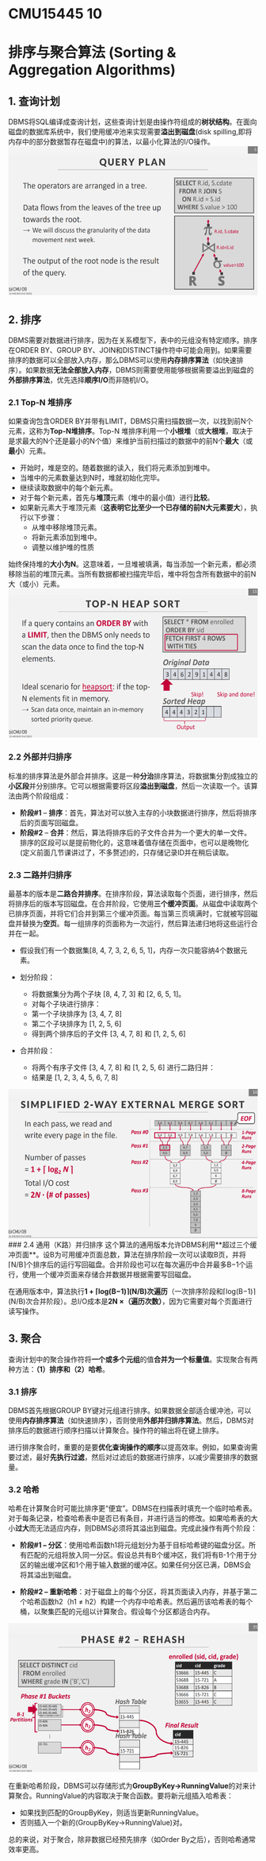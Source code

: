 # CMU15445 10
# 排序与聚合算法 (Sorting & Aggregation Algorithms)
## 1. 查询计划
DBMS将SQL编译成查询计划，这些查询计划是由操作符组成的**树状结构**。在面向磁盘的数据库系统中，我们使用缓冲池来实现需要**溢出到磁盘**(disk spilling,即将内存中的部分数据暂存在磁盘中)的算法，以最小化算法的I/O操作。
<img src="./10 pictrue/1.png" alt="图片描述" width="600" height="300">
## 2. 排序
DBMS需要对数据进行排序，因为在关系模型下，表中的元组没有特定顺序。排序在ORDER BY、GROUP BY、JOIN和DISTINCT操作符中可能会用到。如果需要排序的数据可以全部放入内存，那么DBMS可以使用**内存排序算法**（如快速排序）。如果数据**无法全部放入内存**，DBMS则需要使用能够根据需要溢出到磁盘的**外部排序算法**，优先选择**顺序I/O**而非随机I/O。

### 2.1 Top-N 堆排序
如果查询包含ORDER BY并带有LIMIT，DBMS只需扫描数据一次，以找到前N个元素，这称为**Top-N堆排序**。Top-N 堆排序利用一个**小根堆**（或**大根堆**，取决于是求最大的N个还是最小的N个值）来维护当前扫描过的数据中的前N个**最大**（或**最小**）元素。
- 开始时，堆是空的。随着数据的读入，我们将元素添加到堆中。
- 当堆中的元素数量达到N时，堆就初始化完毕。
- 继续读取数据中的每个新元素。
- 对于每个新元素，首先与**堆顶**元素（堆中的最小值）进行**比较**。
- 如果新元素大于堆顶元素（**这表明它比至少一个已存储的前N大元素要大**），执行以下步骤：
    - 从堆中移除堆顶元素。
    - 将新元素添加到堆中。
    - 调整以维护堆的性质

始终保持堆的**大小为N**。这意味着，一旦堆被填满，每当添加一个新元素，都必须移除当前的堆顶元素。当所有数据都被扫描完毕后，堆中将包含所有数据中的前N大（或小）元素。
<img src="./10 pictrue/2.png" alt="图片描述" width="600" height="300">



### 2.2 外部并归排序
标准的排序算法是外部合并排序。这是一种**分治**排序算法，将数据集分割成独立的**小区段**并分别排序。它可以根据需要将区段**溢出到磁盘**，然后一次读取一个。该算法由两个阶段组成：
- **阶段#1** – **排序**：首先，算法对可以放入主存的小块数据进行排序，然后将排序后的页面写回磁盘。
- **阶段#2** – **合并**：然后，算法将排序后的子文件合并为一个更大的单一文件。
排序的区段可以是提前物化的，这意味着值存储在页面中，也可以是晚物化(定义前面几节课讲过了，不多赘述)的，只存储记录ID并在稍后读取。

### 2.3 二路并归排序
最基本的版本是**二路合并排序**。在排序阶段，算法读取每个页面，进行排序，然后将排序后的版本写回磁盘。在合并阶段，它使用**三个缓冲页面**。从磁盘中读取两个已排序页面，并将它们合并到第三个缓冲页面。每当第三页填满时，它就被写回磁盘并替换为**空页**。每一组排序的页面称为一次运行，然后算法递归地将这些运行合并在一起。
  
  - 假设我们有一个数据集[8, 4, 7, 3, 2, 6, 5, 1]，内存一次只能容纳4个数据元素。
  - 划分阶段：

    - 将数据集分为两个子块 [8, 4, 7, 3] 和 [2, 6, 5, 1]。
    -  对每个子块进行排序：
    -  第一个子块排序为 [3, 4, 7, 8]
     - 第二个子块排序为 [1, 2, 5, 6]
     - 得到两个排序后的子文件 [3, 4, 7, 8] 和 [1, 2, 5, 6]
  - 合并阶段：

    - 将两个有序子文件 [3, 4, 7, 8] 和 [1, 2, 5, 6] 进行二路归并：
    - 结果是 [1, 2, 3, 4, 5, 6, 7, 8]
<img src="./10 pictrue/3.png" alt="图片描述" width="600" height="300">
### 2.4 通用（K路）并归排序
这个算法的通用版本允许DBMS利用**超过三个缓冲页面**。设B为可用缓冲页面总数，算法在排序阶段一次可以读取B页，并将⌈N/B⌉个排序后的运行写回磁盘。合并阶段也可以在每次遍历中合并最多B−1个运行，使用一个缓冲页面来存储合并数据并根据需要写回磁盘。

在通用版本中，算法执行**1 + ⌈log(B−1)⌉(N/B)次遍历**（一次排序阶段和⌈log(B−1)⌉(N/B)次合并阶段）。总I/O成本是**2N ×（遍历次数）**，因为它需要对每个页面进行读写操作。

## 3. 聚合
查询计划中的聚合操作符将**一个或多个元组**的值**合并为一个标量值**。实现聚合有两种方法：**（1）排序和（2）哈希**。

### 3.1 排序
DBMS首先根据GROUP BY键对元组进行排序。如果数据全部适合缓冲池，可以使用**内存排序算法**（如快速排序），否则使用**外部并归排序算法**。然后，DBMS对排序后的数据进行顺序扫描以计算聚合。操作符的输出将在键上排序。

进行排序聚合时，重要的是要**优化查询操作的顺序**以提高效率。例如，如果查询需要过滤，最好**先执行过滤**，然后对过滤后的数据进行排序，以减少需要排序的数据量。

### 3.2 哈希
哈希在计算聚合时可能比排序更“便宜”。DBMS在扫描表时填充一个临时哈希表。对于每条记录，检查哈希表中是否已有条目，并进行适当的修改。如果哈希表的大小**过大**而无法适应内存，则DBMS必须将其溢出到磁盘。完成此操作有两个阶段：

- **阶段#1 – 分区**：使用哈希函数h1将元组划分为基于目标哈希键的磁盘分区。所有匹配的元组将放入同一分区。假设总共有B个缓冲区，我们将有B-1个用于分区的输出缓冲区和1个用于输入数据的缓冲区。如果任何分区已满，DBMS会将其溢出到磁盘。

- **阶段#2 – 重新哈希**：对于磁盘上的每个分区，将其页面读入内存，并基于第二个哈希函数h2（h1 ≠ h2）构建一个内存中哈希表。然后遍历该哈希表的每个桶，以聚集匹配的元组以计算聚合。假设每个分区都适合内存。
<img src="./10 pictrue/4.png" alt="图片描述" width="600" height="300">

在重新哈希阶段，DBMS可以存储形式为**GroupByKey→RunningValue**的对来计算聚合。RunningValue的内容取决于聚合函数。要将新元组插入哈希表：

- 如果找到匹配的GroupByKey，则适当更新RunningValue。
- 否则插入一个新的(GroupByKey→RunningValue)对。

总的来说，对于聚合，除非数据已经预先排序（如Order By之后），否则哈希通常效率更高。